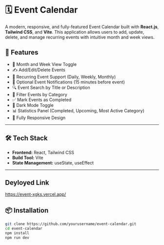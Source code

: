 # 🗓️ Event Calendar

A modern, responsive, and fully-featured Event Calendar built with **React.js**, **Tailwind CSS**, and **Vite**. This application allows users to add, update, delete, and manage recurring events with intuitive month and week views.

## 🚀 Features

- 📅 Month and Week View Toggle
- ✍️ Add/Edit/Delete Events
- 🔁 Recurring Event Support (Daily, Weekly, Monthly)
- 🔔 Optional Event Notifications (15 minutes before event)
- 🔍 Event Search by Title or Description
- 🎯 Filter Events by Category
- ✅ Mark Events as Completed
- 🌙 Dark Mode Toggle
- 📊 Statistics Panel (Completed, Upcoming, Most Active Category)
- 📱 Fully Responsive Design

---

## 🛠️ Tech Stack

- **Frontend:** React, Tailwind CSS
- **Build Tool:** Vite
- **State Management:** useState, useEffect

---
## Deyloyed Link
https://event-xgks.vercel.app/


## 📦 Installation 


```bash
git clone https://github.com/yourusername/event-calendar.git
cd event-calendar
npm install
npm run dev
